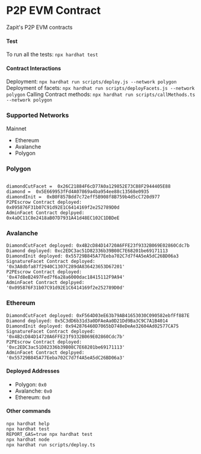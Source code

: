 # P2P EVM Contract
Zapit's P2P EVM contracts

#### Test
To run all the tests: `npx hardhat test`

#### Contract Interactions

Deployment: `npx hardhat run scripts/deploy.js --network polygon`
Deployment of facets: `npx hardhat run scripts/deployFacets.js --network polygon`
Calling Contract methods: `npx hardhat run scripts/callMethods.ts --network polygon`

### Supported Networks

Mainnet
- Ethereum
- Avalanche
- Polygon

### Polygon
```

diamondCutFacet =  0x26C21884F6cD77A0a129852E73C88F2944405E88
diamond =  0x5E669953fFd4A07869a4ba954ee88c13568e0935
diamondInit =  0xB0F857Bdd7c72eff5B908f8B759b4d5cC720d977
P2PEscrow Contract deployed: 0x095876F31b07C91d92E1C6414169f2e252789D0d
AdminFacet Contract deplpyed: 0x4aDC11C8e2418aB07D7931A41d48EC102C1DBDeE
```

### Avalanche
```
DiamondCutFacet deployed: 0x4B2cD84D14720A6FFE23f9332B069E02860Cdc7b
Diamond deployed: 0xc2EDC3ac51D82336b39B08C7E68201be69171113
DiamondInit deployed: 0x55729B845A77Eeba702C7d7f4A5eA5dC26BD06a3
SignatureFacet Contract deployed: '0x3A8dbfa87f2940C1307C289dA836423653D67201'
P2PEscrow Contract deployed: '0x47d8eB2497Fed7f6a28a6000dac18415112F9A94'
AdminFacet Contract deplpyed: '0x095876F31b07C91d92E1C6414169f2e252789D0d'
```

### Ethereum
```
DiamondCutFacet deployed: 0xF564D03eE63b79AB41653030C090582ebfFf887E
Diamond deployed: 0x5C3dD6b31d3a0DFAeAa0D21Dd9Ba3C9C7A1B4014
DiamondInit deployed: 0x942876460D7065bD748eDeAe32604Ad02577CA75
SignatureFacet Contract deployed: '0x4B2cD84D14720A6FFE23f9332B069E02860Cdc7b'
P2PEscrow Contract deployed: '0xc2EDC3ac51D82336b39B08C7E68201be69171113'
AdminFacet Contract deplpyed: '0x55729B845A77Eeba702C7d7f4A5eA5dC26BD06a3'
```

#### Deployed Addresses

- Polygon: `0x0`
- Avalanche: `0x0`
- Ethereum: `0x0`

#### Other commands

```shell
npx hardhat help
npx hardhat test
REPORT_GAS=true npx hardhat test
npx hardhat node
npx hardhat run scripts/deploy.ts
```
